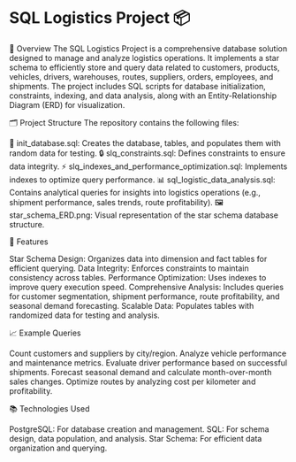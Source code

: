 # SQL Logistics Project 📦

📖 Overview
The SQL Logistics Project is a comprehensive database solution designed to manage and analyze logistics operations. It implements a star schema to efficiently store and query data related to customers, products, vehicles, drivers, warehouses, routes, suppliers, orders, employees, and shipments. The project includes SQL scripts for database initialization, constraints, indexing, and data analysis, along with an Entity-Relationship Diagram (ERD) for visualization.

🗂️ Project Structure
The repository contains the following files:

📄 init_database.sql: Creates the database, tables, and populates them with random data for testing.
🔒 slq_constraints.sql: Defines constraints to ensure data integrity.
⚡ slq_indexes_and_performance_optimization.sql: Implements indexes to optimize query performance.
📊 sql_logistic_data_analysis.sql: Contains analytical queries for insights into logistics operations (e.g., shipment performance, sales trends, route profitability).
🖼️ star_schema_ERD.png: Visual representation of the star schema database structure.


🚀 Features

Star Schema Design: Organizes data into dimension and fact tables for efficient querying.
Data Integrity: Enforces constraints to maintain consistency across tables.
Performance Optimization: Uses indexes to improve query execution speed.
Comprehensive Analysis: Includes queries for customer segmentation, shipment performance, route profitability, and seasonal demand forecasting.
Scalable Data: Populates tables with randomized data for testing and analysis.

📈 Example Queries

Count customers and suppliers by city/region.
Analyze vehicle performance and maintenance metrics.
Evaluate driver performance based on successful shipments.
Forecast seasonal demand and calculate month-over-month sales changes.
Optimize routes by analyzing cost per kilometer and profitability.


📚 Technologies Used

PostgreSQL: For database creation and management.
SQL: For schema design, data population, and analysis.
Star Schema: For efficient data organization and querying.

